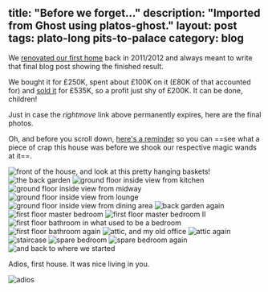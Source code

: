 title: "Before we forget..."
description: "Imported from Ghost using platos-ghost."
layout: post
tags: plato-long pits-to-palace
category: blog
---

We [renovated our first home](/tag/pits-to-palace/) back in 2011/2012 and always meant to write that final blog post showing the finished result.

We bought it for £250K, spent about £100K on it (£80K of that accounted for) and [sold it](http://www.rightmove.co.uk/property-for-sale/property-34967835.html) for £535K, so a profit just shy of £200K. It can be done, children!

Just in case the *rightmove* link above permanently expires, here are the final photos.

Oh, and before you scroll down, [here's a reminder](/2011/06/15/the-first-viewing-on-22nd-of-march-2011-as-you/) so you can ==see what a piece of crap this house was before we shook our respective magic wands at it==.

![front of the house, and look at this pretty hanging baskets!](36308_HAR150316_IMG_00_0000_max_656x437.JPG)
![the back garden](36308_HAR150316_IMG_01_0000_max_656x437.JPG)
![ground floor inside view from kitchen](36308_HAR150316_IMG_02_0000_max_656x437.JPG)
![ground floor inside view from midway](36308_HAR150316_IMG_03_0000_max_656x437.JPG)
![ground floor inside view from lounge](36308_HAR150316_IMG_04_0000_max_656x437.JPG)
![ground floor inside view from dining area](36308_HAR150316_IMG_05_0000_max_656x437.JPG)
![back garden again](36308_HAR150316_IMG_06_0000_max_656x437.JPG)
![first floor master bedroom](36308_HAR150316_IMG_07_0000_max_656x437.JPG)
![first floor master bedroom II](36308_HAR150316_IMG_08_0000_max_656x437.JPG)
![first floor bathroom in what used to be a bedroom](36308_HAR150316_IMG_09_0000_max_656x437.JPG)
![first floor bathroom again](36308_HAR150316_IMG_10_0000_max_656x437.JPG)
![attic, and my old office](36308_HAR150316_IMG_11_0000_max_656x437.JPG)
![attic again](36308_HAR150316_IMG_12_0000_max_656x437.JPG)
![staircase](36308_HAR150316_IMG_13_0000_max_656x437.JPG)
![spare bedroom](36308_HAR150316_IMG_14_0000_max_656x437.JPG)
![spare bedroom again](36308_HAR150316_IMG_15_0000_max_656x437.JPG)
![and back to where we started](36308_HAR150316_IMG_16_0000_max_656x437.JPG)

Adios, first house. It was nice living in you.

![adios](IMG_0660.JPG)
